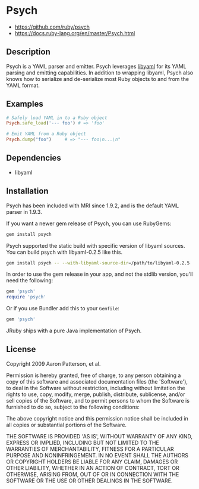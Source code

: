 # Psych

- https://github.com/ruby/psych
- https://docs.ruby-lang.org/en/master/Psych.html

## Description

Psych is a YAML parser and emitter. Psych leverages
[libyaml](https://pyyaml.org/wiki/LibYAML) for its YAML parsing and emitting
capabilities. In addition to wrapping libyaml, Psych also knows how to
serialize and de-serialize most Ruby objects to and from the YAML format.

## Examples

```ruby
# Safely load YAML in to a Ruby object
Psych.safe_load('--- foo') # => 'foo'

# Emit YAML from a Ruby object
Psych.dump("foo")     # => "--- foo\n...\n"
```

## Dependencies

- libyaml

## Installation

Psych has been included with MRI since 1.9.2, and is the default YAML parser
in 1.9.3.

If you want a newer gem release of Psych, you can use RubyGems:

```bash
gem install psych
```

Psych supported the static build with specific version of libyaml sources. You can build psych with libyaml-0.2.5 like this.

```bash
gem install psych -- --with-libyaml-source-dir=/path/to/libyaml-0.2.5
```

In order to use the gem release in your app, and not the stdlib version,
you'll need the following:

```ruby
gem 'psych'
require 'psych'
```

Or if you use Bundler add this to your `Gemfile`:

```ruby
gem 'psych'
```

JRuby ships with a pure Java implementation of Psych.

## License

Copyright 2009 Aaron Patterson, et al.

Permission is hereby granted, free of charge, to any person obtaining a copy
of this software and associated documentation files (the 'Software'), to deal
in the Software without restriction, including without limitation the rights
to use, copy, modify, merge, publish, distribute, sublicense, and/or sell
copies of the Software, and to permit persons to whom the Software is
furnished to do so, subject to the following conditions:

The above copyright notice and this permission notice shall be included in all
copies or substantial portions of the Software.

THE SOFTWARE IS PROVIDED 'AS IS', WITHOUT WARRANTY OF ANY KIND, EXPRESS OR
IMPLIED, INCLUDING BUT NOT LIMITED TO THE WARRANTIES OF MERCHANTABILITY,
FITNESS FOR A PARTICULAR PURPOSE AND NONINFRINGEMENT. IN NO EVENT SHALL THE
AUTHORS OR COPYRIGHT HOLDERS BE LIABLE FOR ANY CLAIM, DAMAGES OR OTHER
LIABILITY, WHETHER IN AN ACTION OF CONTRACT, TORT OR OTHERWISE, ARISING FROM,
OUT OF OR IN CONNECTION WITH THE SOFTWARE OR THE USE OR OTHER DEALINGS IN THE
SOFTWARE.
